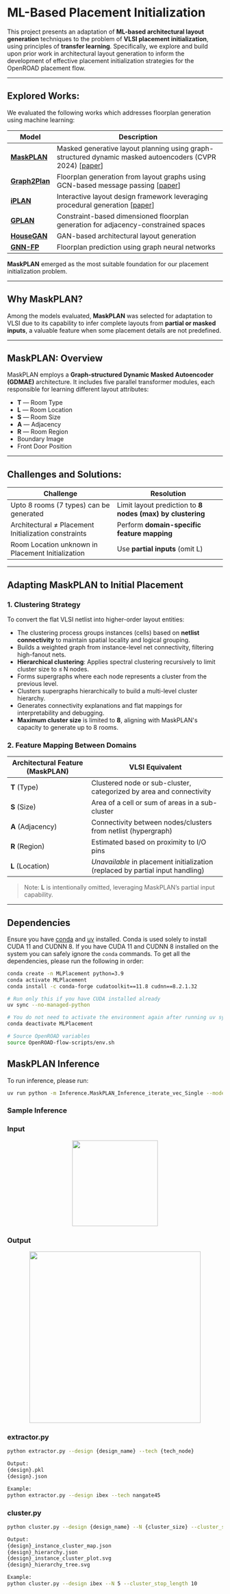 # ML-Based Placement Initialization

This project presents an adaptation of **ML-based architectural layout generation** techniques to the problem of **VLSI placement initialization**, using principles of **transfer learning**. Specifically, we explore and build upon prior work in architectural layout generation to inform the development of effective placement initialization strategies for the OpenROAD placement flow. 

---

## Explored Works: 

We evaluated the following works which addresses floorplan generation using machine learning:

| Model | Description |
|-------|-------------|
| **[MaskPLAN](https://github.com/HangZhangZ/MaskPLAN)** | Masked generative layout planning using graph-structured dynamic masked autoencoders (CVPR 2024) [[paper](https://openaccess.thecvf.com/content/CVPR2024/html/Zhang_MaskPLAN_Masked_Generative_Layout_Planning_from_Partial_Input_CVPR_2024_paper.html)] |
| **[Graph2Plan](https://github.com/HanHan55/Graph2plan)** | Floorplan generation from layout graphs using GCN-based message passing [[paper](https://arxiv.org/abs/2004.13204)] |
| **[iPLAN](https://github.com/realcrane/iPLAN-Interactive-and-Procedural-Layout-Planning)** | Interactive layout design framework leveraging procedural generation [[paper](https://arxiv.org/pdf/2203.14412)] |
| **[GPLAN](https://arxiv.org/pdf/2008.01803)** | Constraint-based dimensioned floorplan generation for adjacency-constrained spaces |
| **[HouseGAN](https://github.com/ennauata/housegan)** | GAN-based architectural layout generation |
| **[GNN-FP](https://github.com/mo7amed7assan1911/Floor_Plan_Generation_using_GNNs)** | Floorplan prediction using graph neural networks |


**MaskPLAN** emerged as the most suitable foundation for our placement initialization problem.

---

## Why MaskPLAN? 

Among the models evaluated, **MaskPLAN** was selected for adaptation to VLSI due to its capability to infer complete layouts from **partial or masked inputs**, a valuable feature when some placement details are not predefined.

---

## MaskPLAN: Overview

MaskPLAN employs a **Graph-structured Dynamic Masked Autoencoder (GDMAE)** architecture. It includes five parallel transformer modules, each responsible for learning different layout attributes:

- **T** — Room Type  
- **L** — Room Location  
- **S** — Room Size  
- **A** — Adjacency  
- **R** — Room Region  
- Boundary Image  
- Front Door Position  

---
## Challenges and Solutions: 


| Challenge | Resolution |
|----------|------------|
| Upto 8 rooms (7 types) can be generated | Limit layout prediction to **8 nodes (max) by clustering**|
| Architectural ≠ Placement Initialization constraints | Perform **domain-specific feature mapping** |
| Room Location unknown in Placement Initialization | Use **partial inputs** (omit L) |


---

## Adapting MaskPLAN to Initial Placement


### 1. Clustering Strategy

To convert the flat VLSI netlist into higher-order layout entities:

- The clustering process groups instances (cells) based on **netlist connectivity** to maintain spatial locality and logical grouping.
- Builds a weighted graph from instance-level net connectivity, filtering high-fanout nets.
- **Hierarchical clustering**: Applies spectral clustering recursively to limit cluster size to ≤ N nodes.
- Forms supergraphs where each node represents a cluster from the previous level.
- Clusters supergraphs hierarchically to build a multi-level cluster hierarchy.
- Generates connectivity explanations and flat mappings for interpretability and debugging.
- **Maximum cluster size** is limited to **8**, aligning with MaskPLAN's capacity to generate up to 8 rooms.


### 2. Feature Mapping Between Domains

| Architectural Feature (MaskPLAN) | VLSI Equivalent |
|----------------------------------|-----------------|
| **T** (Type) | Clustered node or sub-cluster, categorized by area and connectivity |
| **S** (Size) | Area of a cell or sum of areas in a sub-cluster |
| **A** (Adjacency) | Connectivity between nodes/clusters from netlist (hypergraph) |
| **R** (Region) | Estimated based on proximity to I/O pins |
| **L** (Location) | *Unavailable* in placement initialization (replaced by partial input handling) |

> Note: **L** is intentionally omitted, leveraging MaskPLAN’s partial input capability.

---


## Dependencies
Ensure you have [conda](https://docs.conda.io/projects/conda/en/latest/user-guide/install/index.html) and [uv](https://docs.astral.sh/uv/getting-started/installation/) installed.
Conda is used solely to install CUDA 11 and CUDNN 8.
If you have CUDA 11 and CUDNN 8 installed on the system you can safely ignore the `conda` commands.
To get all the dependencies, please run the following in order:

```bash
conda create -n MLPlacement python=3.9
conda activate MLPlacement
conda install -c conda-forge cudatoolkit==11.8 cudnn==8.2.1.32

# Run only this if you have CUDA installed already
uv sync --no-managed-python

# You do not need to activate the environment again after running uv sync.
conda deactivate MLPlacement

# Source OpenROAD variables
source OpenROAD-flow-scripts/env.sh
```

## MaskPLAN Inference

To run inference, please run:

```bash
uv run python -m Inference.MaskPLAN_Inference_iterate_vec_Single --model Large --par_L 0 --par_R 0
```

### Sample Inference
### Input
<p align="center">
  <img src="https://github.com/user-attachments/assets/80f9eb62-fd44-4ab6-837e-f6c6d5adc625" width="200"/>
</p>

### Output
<p align="center">
  <img src="https://github.com/user-attachments/assets/978e778f-a05d-4978-baf3-c579526cc356" width="400"/>
</p>

### extractor.py
```bash
python extractor.py --design {design_name} --tech {tech_node}

Output:
{design}.pkl
{design}.json

Example:
python extractor.py --design ibex --tech nangate45
```
### cluster.py
```bash
python cluster.py --design {design_name} --N {cluster_size} --cluster_stop_length {cluster_stop_length}

Output:
{design}_instance_cluster_map.json
{design}_hierarchy.json
{design}_instance_cluster_plot.svg
{design}_hierarchy_tree.svg

Example:
python cluster.py --design ibex --N 5 --cluster_stop_length 10
```
